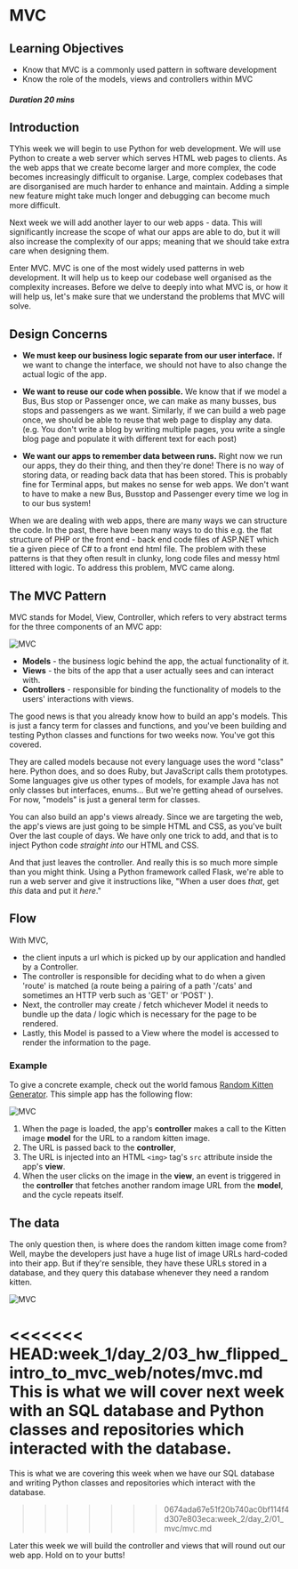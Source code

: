 # MVC

## Learning Objectives

- Know that MVC is a commonly used pattern in software development
- Know the role of the models, views and controllers within MVC

##### Duration 20 mins

## Introduction

TYhis week we will begin to use Python for web development. We will use Python to create a web server which serves HTML web pages to clients. As the web apps that we create become larger and more complex, the code becomes increasingly difficult to organise. Large, complex codebases that are disorganised are much harder to enhance and maintain. Adding a simple new feature might take much longer and debugging can become much more difficult.

Next week we will add another layer to our web apps - data. This will significantly increase the scope of what our apps are able to do, but it will also increase the complexity of our apps; meaning that we should take extra care when designing them.

Enter MVC. MVC is one of the most widely used patterns in web development. It will help us to keep our codebase well organised as the complexity increases. Before we delve to deeply into what MVC is, or how it will help us, let's make sure that we understand the problems that MVC will solve.

## Design Concerns

- **We must keep our business logic separate from our user interface.** If we want to change the interface, we should not have to also change the actual logic of the app.

- **We want to reuse our code when possible.** We know that if we model a Bus, Bus stop or Passenger once, we can make as many busses, bus stops and passengers as we want. Similarly, if we can build a web page once, we should be able to reuse that web page to display any data. (e.g. You don't write a blog by writing multiple pages, you write a single blog page and populate it with different text for each post)

- **We want our apps to remember data between runs.** Right now we run our apps, they do their thing, and then they're done! There is no way of storing data, or reading back data that has been stored. This is probably fine for Terminal apps, but makes no sense for web apps. We don't want to have to make a new Bus, Busstop and Passenger every time we log in to our bus system!

When we are dealing with web apps, there are many ways we can structure the code.  In the past, there have been many ways to do this e.g. the flat structure of PHP or the front end - back end code files of ASP.NET which tie a given piece of C# to a front end html file. The problem with these patterns is that they often result in clunky, long code files and messy html littered with logic. To address this problem, MVC came along.

## The MVC Pattern

MVC stands for Model, View, Controller, which refers to very abstract terms for the three components of an MVC app:

![MVC](images/mvc.png)

- **Models** - the business logic behind the app, the actual functionality of it.
- **Views** - the bits of the app that a user actually sees and can interact with.
- **Controllers** - responsible for binding the functionality of models to the users' interactions with views.

The good news is that you already know how to build an app's models. This is just a fancy term for classes and functions, and you've been building and testing Python classes and functions for two weeks now. You've got this covered.

They are called models because not every language uses the word "class" here. Python does, and so does Ruby, but JavaScript calls them prototypes. Some languages give us other types of models, for example Java has not only classes but interfaces, enums... But we're getting ahead of ourselves. For now, "models" is just a general term for classes.

You can also build an app's views already. Since we are targeting the web, the app's views are just going to be simple HTML and CSS, as you've built Over the last couple of days. We have only one trick to add, and that is to inject Python code _straight into_ our HTML and CSS.

And that just leaves the controller. And really this is so much more simple than you might think. Using a Python framework called Flask, we're able to run a web server and give it instructions like, "When a user does _that_, get _this_ data and put it _here_."

## Flow

With MVC, 
- the client inputs a url which is picked up by our application and handled by a Controller. 
- The controller is responsible for deciding what to do when a given 'route' is matched (a route being a pairing of a path '/cats' and sometimes an HTTP verb such as 'GET' or 'POST' ). 
- Next, the controller may create / fetch whichever Model it needs to bundle up the data / logic which is necessary for the page to be rendered. 
- Lastly, this Model is passed to a View where the model is accessed to render the information to the page.

### Example

To give a concrete example, check out the world famous [Random Kitten Generator](http://www.randomkittengenerator.com/). This simple app has the following flow:

![MVC](images/mvc_kitten_example.png)

1. When the page is loaded, the app's **controller** makes a call to the Kitten image **model** for the URL to a random kitten image.
2. The URL is passed back to the **controller**, 
3. The URL is injected into an HTML `<img>` tag's `src` attribute inside the app's **view**.
4. When the user clicks on the image in the **view**, an event is triggered in the **controller** that fetches another random image URL from the **model**, and the cycle repeats itself.

## The data

The only question then, is where does the random kitten image come from? Well, maybe the developers just have a huge list of image URLs hard-coded into their app. But if they're sensible, they have these URLs stored in a database, and they query this database whenever they need a random kitten.

![MVC](images/mvc_kitten_db.png)

<<<<<<< HEAD:week_1/day_2/03_hw_flipped_intro_to_mvc_web/notes/mvc.md
This is what we will cover next week with an SQL database and Python classes and repositories which interacted with the database.
=======
This is what we are covering this week when we have our SQL database and writing Python classes and repositories which interact with the database.
>>>>>>> 0674ada67e51f20b740ac0bf114f4d307e803eca:week_2/day_2/01_mvc/mvc.md

Later this week we will build the controller and views that will round out our web app. Hold on to your butts!





